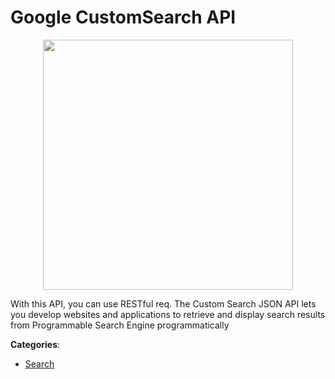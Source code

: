 # Google CustomSearch API
<p align="center">
    <img width="400" src="https://raw.githubusercontent.com/apis-list/apis-list/apis/google-customsearch-api/logo_256x256.png" />
</p>

With this API, you can use RESTful req. The Custom Search JSON API lets you develop websites and applications to retrieve and display search results from Programmable Search Engine programmatically



**Categories**:

- [Search](https://github.com/apis-list/apis-list#search)





